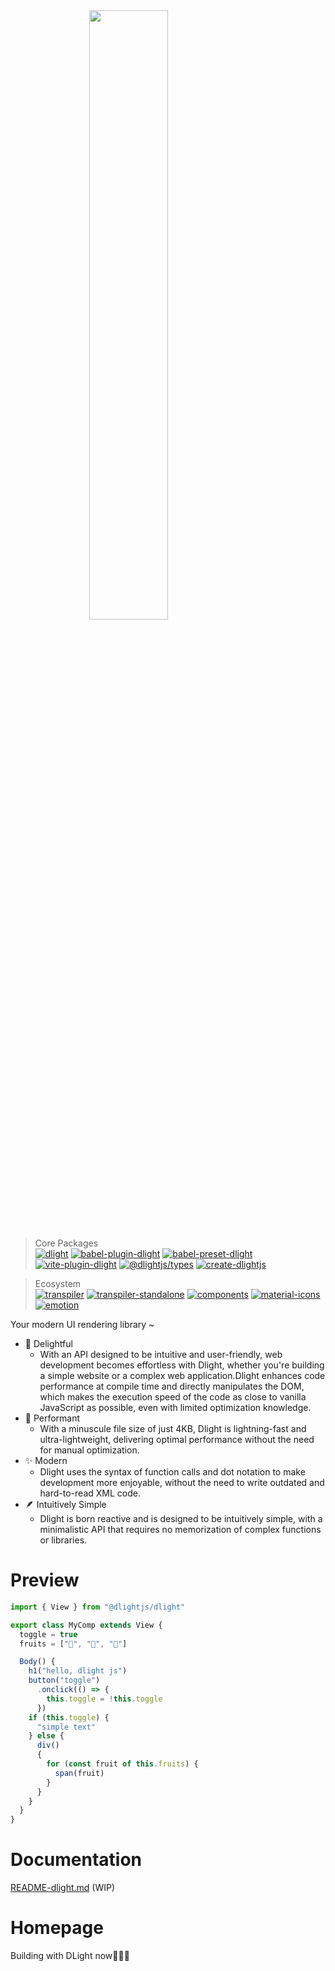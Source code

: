 <img src="./docs/imgs/logo_title.png" style="display:block; margin: auto; width: 50%;"/>

> Core Packages\
[![dlight](https://badgen.net/npm/v/@dlightjs/dlight?label=@dlightjs/dlight)](https://www.npmjs.com/package/@dlightjs/dlight)
[![babel-plugin-dlight](https://badgen.net/npm/v/babel-plugin-dlight?label=babel-plugin-dlight)](https://www.npmjs.com/package/https://badgen.net/npm/v/babel-plugin-dlight?label=babel-plugin-dlight)
[![babel-preset-dlight](https://badgen.net/npm/v/babel-preset-dlight?label=babel-preset-dlight)](https://www.npmjs.com/package/https://badgen.net/npm/v/babel-preset-dlight?label=babel-preset-dlight)
[![vite-plugin-dlight](https://badgen.net/npm/v/vite-plugin-dlight?label=vite-plugin-dlight)](https://www.npmjs.com/package/https://badgen.net/npm/v/vite-plugin-dlight?label=vite-plugin-dlight)
[![@dlightjs/types](https://badgen.net/npm/v/@dlightjs/types?label=@dlightjs/types)](https://www.npmjs.com/package/@dlightjs/types)
[![create-dlightjs](https://badgen.net/npm/v/create-dlightjs?label=create-dlightjs)](https://www.npmjs.com/package/https://badgen.net/npm/v/create-dlightjs?label=create-dlightjs)

> Ecosystem\
[![transpiler](https://badgen.net/npm/v/@dlightjs/transpiler?label=@dlightjs/transpiler)](https://www.npmjs.com/package/@dlightjs/transpiler)
[![transpiler-standalone](https://badgen.net/npm/v/@dlightjs/transpiler-standalone?label=@dlightjs/transpiler-standalone)](https://www.npmjs.com/package/@dlightjs/transpiler-standalone)
[![components](https://badgen.net/npm/v/@dlightjs/components?label=@dlightjs/components)](https://www.npmjs.com/package/@dlightjs/components)
[![material-icons](https://badgen.net/npm/v/@dlightjs/material-icons?label=@dlightjs/material-icons)](https://www.npmjs.com/package/@dlightjs/material-icons)
[![emotion](https://badgen.net/npm/v/@dlightjs/emotion?label=@dlightjs/emotion)](https://www.npmjs.com/package/@dlightjs/emotion)


Your modern UI rendering library ~

* 🥳 Delightful
  * With an API designed to be intuitive and user-friendly, web development becomes effortless with Dlight, whether you're building a simple website or a complex web application.Dlight enhances code performance at compile time and directly manipulates the DOM, which makes the execution speed of the code as close to vanilla JavaScript as possible, even with limited optimization knowledge.
* 🚀 Performant
  * With a minuscule file size of just 4KB, Dlight is lightning-fast and ultra-lightweight, delivering optimal performance without the need for manual optimization.
* ✨ Modern
  * Dlight uses the syntax of function calls and dot notation to make development more enjoyable, without the need to write outdated and hard-to-read XML code.
* 🪶 Intuitively Simple
  * Dlight is born reactive and is designed to be intuitively simple, with a minimalistic API that requires no memorization of complex functions or libraries.

# Preview

```js
import { View } from "@dlightjs/dlight"

export class MyComp extends View {
  toggle = true
  fruits = ["🍎", "🍊", "🥑"]

  Body() {
    h1("hello, dlight js")
    button("toggle")
      .onclick(() => {
        this.toggle = !this.toggle
      })
    if (this.toggle) {
      "simple text"
    } else {
      div()
      {
        for (const fruit of this.fruits) {
          span(fruit)
        }
      }
    }
  }
}
```
# Documentation
[README-dlight.md](./packages/core/dlight/README.md) (WIP)
# Homepage

Building with DLight now👨🏻‍💻
